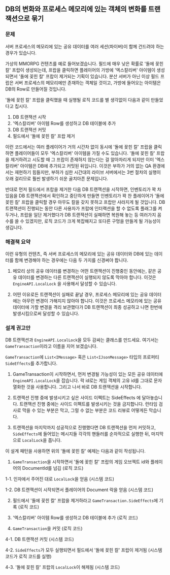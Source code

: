 ## DB의 변화와 프로세스 메모리에 있는 객체의 변화를 트랜잭션으로 묶기

### 문제

서버 프로세스의 메모리에 있는 공유 데이터를 여러 세션(파이버)이 함께 건드려야 하는 경우가 있습니다.

가상의 MMORPG 컨텐츠를 예로 들어보겠습니다.
필드에 매우 낮은 확률로 '돌에 꽂힌 칼' 프랍이 생성되는데,
프랍을 클릭하면 플레이어의 가방에 '엑스칼리버' 아이템이 생성되면서
'돌에 꽂힌 칼' 프랍이 제거되는 기획이 있습니다.
분산 서버가 아닌 이상 필드 프랍은 서버 프로세스의 메모리에만 존재하는 객체일 것이고,
가방에 들어오는 아이템은 DB의 Row로 만들어질 것입니다.

'돌에 꽂힌 칼' 프랍을 클릭했을 때 실행될 로직 코드를 별 생각없이 다음과 같이 만들었다고 칩시다.

1. DB 트랜잭션 시작
2. '엑스칼리버' 아이템 Row를 생성하고 DB 테이블에 추가
3. DB 트랜잭션 커밋
4. 필드에서 '돌에 꽂힌 칼' 프랍 제거

이런 코드에서는 여러 플레이어가 거의 시간차 없이 동시에 '돌에 꽂힌 칼' 프랍을 클릭하면
플레이어들이 모두 '엑스칼리버' 아이템을 가질 수도 있습니다.
'돌에 꽂힌 칼' 프랍을 제거하려고 시도할 때 그 프랍이 존재하지 않는다는 걸 알아차리게 되지만
이미 '엑스칼리버' 아이템은 DB에 추가되고 커밋된 뒤입니다.
이것은 부하가 거의 없는 QA 환경에서는 재현하기 힘들지만,
부하가 심한 시간대의 라이브 서버에서는 3번 절차의 실행이 오래 걸리므로
훨씬 발생하기 쉬운 골치아픈 문제입니다.

반대로 먼저 필드에서 프랍을 제거한 다음 DB 트랜잭션을 시작하면,
인벤토리가 꽉 차 있음을 DB 트랜잭션에서 확인하고 중단하게 만들면
인벤토리가 꽉 찬 플레이어가 '돌에 꽂힌 칼' 프랍을 클릭할 경우
아무도 칼을 갖지 못하고 프랍만 사라지게 될 것입니다.
DB 트랜잭션이 진행되는 동안 다른 사용자가 프랍에 인터랙션을 할 수 없도록 플래그를 켜두거나,
프랍을 일단 제거했다가 DB 트랜잭션이 실패하면 복원해 놓는 등 여러가지 꼼수를 쓸 수 있겠지만,
로직 코드가 크게 복잡해지고 또다른 구멍을 만들게 될 가능성이 생깁니다.

### 해결책 요약
이런 유형의 컨텐츠,
즉 서버 프로세스의 메모리에 있는 공유 데이터와
DB에 있는 데이터를 함께 변경해야 하는 경우에는
다음 두 가지를 신경써야 합니다.

1. 메모리 상의 공유 데이터를 변경하는 어떤 트랜잭션이 진행중인 동안에는, 같은 공유 데이터를 변경하는 다른 트랜잭션이 실행되지 않도록 막아야 합니다.
이것은 `EngineAPI.LocalLock` 을 사용해서 달성할 수 있습니다.

2. 어떤 이유로든 트랜잭션이 실패로 끝날 경우, 프로세스 메모리에 있는 공유 데이터에는 아무런 변경이 가해지지 않아야 합니다.
이것은 프로세스 메모리에 있는 공유 데이터에 가할 변경을 격리 보관했다가 DB 트랜잭션이 최종 성공하고 나면 한번에 발생시킴으로써 달성할 수 있습니다.

### 설계 권고안

DB 트랜잭션과 `EngineAPI.LocalLock`을 모두 감싸는 클래스를 만드세요.
여기서는 `GameTransaction`이라고 이름을 지어 보겠습니다.

`GameTransaction`에 `List<IMessage>` 혹은 `List<IJsonMessage>` 타입의 프로퍼티 `SideEffects`를 추가합니다.

1. GameTransaction이 시작하면서, 먼저 변경될 가능성이 있는 모든 공유 데이터에 `EngineAPI.LocalLock`을 잡습니다.
   락 id로는 게임 객체의 고유 id를 그대로 문자열화한 것을 사용합니다.
   그리고 나서 바로 DB 트랜잭션을 시작합니다.

2. 트랜잭션 진행 중에 발생시키고 싶은 사이드 이펙트는 SideEffects 에 달아놓습니다.
   트랜잭션 진행 중에는 사이드 이펙트를 발생시키는 것을 금지합니다.
   런타임 검사로 막을 수 있는 부분은 막고, 그럴 수 없는 부분은 코드 리뷰로 어떻게든 막습니다.

3. 트랜잭션을 마지막까지 성공적으로 진행했다면 DB 트랜잭션을 먼저 커밋하고,
   `SideEffects`에 들어있는 메시지들 각각의 핸들러를 순차적으로 실행한 뒤,
   마지막으로 `LocalLock`을 풉니다.

이 설계 패턴을 사용하면 위의 '돌에 꽂힌 칼' 예제는 다음과 같이 작성됩니다.

1. `GameTransaction`을 시작하면서 '돌에 꽂힌 칼' 프랍의 게임 오브젝트 id와 플레이어의 DocumentId를 넘김 (로직 코드)

1-1. 인자에서 주어진 대로 `LocalLock`을 얻음 (시스템 코드)

1-2. DB 트랜잭션이 시작되면서 플레이어의 Document 락을 얻음 (시스템 코드)

2. 필드에서 '돌에 꽂힌 칼' 프랍을 제거하라고 `GameTransaction.SideEffects`에 기록 (로직 코드)

3. '엑스칼리버' 아이템 Row를 생성하고 DB 테이블에 추가 (로직 코드)

4. `GameTransaction`을 커밋 (로직 코드)

4-1. DB 트랜잭션 커밋 (시스템 코드)

4-2. `SideEffects`가 모두 실행되면서 필드에서 '돌에 꽂힌 칼' 프랍이 제거됨 (시스템 코드가 로직 코드를 실행)

4-3. '돌에 꽂힌 칼' 프랍의 `LocalLock`이 해제됨 (시스템 코드)
